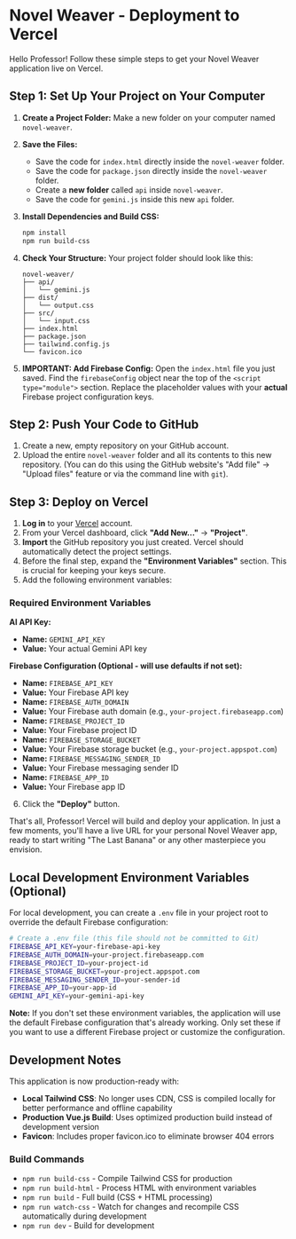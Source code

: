 # Novel Weaver - Deployment to Vercel

Hello Professor! Follow these simple steps to get your Novel Weaver application live on Vercel.

## Step 1: Set Up Your Project on Your Computer

1.  **Create a Project Folder:** Make a new folder on your computer named `novel-weaver`.

2.  **Save the Files:**
    * Save the code for `index.html` directly inside the `novel-weaver` folder.
    * Save the code for `package.json` directly inside the `novel-weaver` folder.
    * Create a **new folder** called `api` inside `novel-weaver`.
    * Save the code for `gemini.js` inside this new `api` folder.

3.  **Install Dependencies and Build CSS:**
    ```bash
    npm install
    npm run build-css
    ```

4.  **Check Your Structure:** Your project folder should look like this:
    ```
    novel-weaver/
    ├── api/
    │   └── gemini.js
    ├── dist/
    │   └── output.css
    ├── src/
    │   └── input.css
    ├── index.html
    ├── package.json
    ├── tailwind.config.js
    └── favicon.ico
    ```

5.  **IMPORTANT: Add Firebase Config:** Open the `index.html` file you just saved. Find the `firebaseConfig` object near the top of the `<script type="module">` section. Replace the placeholder values with your **actual** Firebase project configuration keys.

## Step 2: Push Your Code to GitHub

1.  Create a new, empty repository on your GitHub account.
2.  Upload the entire `novel-weaver` folder and all its contents to this new repository. (You can do this using the GitHub website's "Add file" -> "Upload files" feature or via the command line with `git`).

## Step 3: Deploy on Vercel

1.  **Log in** to your [Vercel](https://vercel.com) account.
2.  From your Vercel dashboard, click **"Add New..."** -> **"Project"**.
3.  **Import** the GitHub repository you just created. Vercel should automatically detect the project settings.
4.  Before the final step, expand the **"Environment Variables"** section. This is crucial for keeping your keys secure.
5.  Add the following environment variables:

### Required Environment Variables

**AI API Key:**
* **Name:** `GEMINI_API_KEY`
* **Value:** Your actual Gemini API key

**Firebase Configuration (Optional - will use defaults if not set):**
* **Name:** `FIREBASE_API_KEY`
* **Value:** Your Firebase API key
* **Name:** `FIREBASE_AUTH_DOMAIN`
* **Value:** Your Firebase auth domain (e.g., `your-project.firebaseapp.com`)
* **Name:** `FIREBASE_PROJECT_ID`
* **Value:** Your Firebase project ID
* **Name:** `FIREBASE_STORAGE_BUCKET`
* **Value:** Your Firebase storage bucket (e.g., `your-project.appspot.com`)
* **Name:** `FIREBASE_MESSAGING_SENDER_ID`
* **Value:** Your Firebase messaging sender ID
* **Name:** `FIREBASE_APP_ID`
* **Value:** Your Firebase app ID

6.  Click the **"Deploy"** button.

That's all, Professor! Vercel will build and deploy your application. In just a few moments, you'll have a live URL for your personal Novel Weaver app, ready to start writing "The Last Banana" or any other masterpiece you envision.

## Local Development Environment Variables (Optional)

For local development, you can create a `.env` file in your project root to override the default Firebase configuration:

```bash
# Create a .env file (this file should not be committed to Git)
FIREBASE_API_KEY=your-firebase-api-key
FIREBASE_AUTH_DOMAIN=your-project.firebaseapp.com
FIREBASE_PROJECT_ID=your-project-id
FIREBASE_STORAGE_BUCKET=your-project.appspot.com
FIREBASE_MESSAGING_SENDER_ID=your-sender-id
FIREBASE_APP_ID=your-app-id
GEMINI_API_KEY=your-gemini-api-key
```

**Note:** If you don't set these environment variables, the application will use the default Firebase configuration that's already working. Only set these if you want to use a different Firebase project or customize the configuration.

## Development Notes

This application is now production-ready with:
- **Local Tailwind CSS**: No longer uses CDN, CSS is compiled locally for better performance and offline capability
- **Production Vue.js Build**: Uses optimized production build instead of development version
- **Favicon**: Includes proper favicon.ico to eliminate browser 404 errors

### Build Commands
- `npm run build-css` - Compile Tailwind CSS for production
- `npm run build-html` - Process HTML with environment variables
- `npm run build` - Full build (CSS + HTML processing)
- `npm run watch-css` - Watch for changes and recompile CSS automatically during development
- `npm run dev` - Build for development
